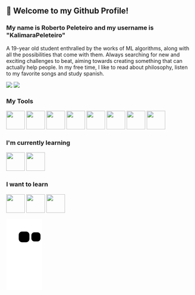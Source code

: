 ## 👋 Welcome to my Github Profile!
### My name is Roberto Peleteiro and my username is "KalimaraPeleteiro"
A 19-year old student enthralled by the works of ML algorithms, along with all the possibilities that come with them. Always searching for new and exciting challenges to beat, aiming towards creating something that can actually help people. In my free time, I like to read about philosophy, listen to my favorite songs and study spanish.

<a href = "mailto:kalimarapeleteiro@gmail.com"><img src="https://img.shields.io/badge/Gmail-D14836?style=for-the-badge&logo=gmail&logoColor=white" target="_blank"></a>
<a href="https://www.linkedin.com/in/kalimara-peleteiro/" target="_blank"><img src="https://img.shields.io/badge/-LinkedIn-%230077B5?style=for-the-badge&logo=linkedin&logoColor=white" target="_blank"></a>   

### My Tools
<img src="https://cdn.jsdelivr.net/gh/devicons/devicon/icons/python/python-plain.svg" width=50 height=50/> <img src="https://cdn.jsdelivr.net/gh/devicons/devicon/icons/jupyter/jupyter-original-wordmark.svg" width=50 height=50/> <img src="https://cdn.jsdelivr.net/gh/devicons/devicon/icons/flask/flask-original-wordmark.svg" width=50 height=50 /> <img src="https://cdn.jsdelivr.net/gh/devicons/devicon/icons/html5/html5-plain.svg" width=50 height=50/> <img src="https://cdn.jsdelivr.net/gh/devicons/devicon/icons/linux/linux-original.svg" width=50 height=50/> <img src="https://cdn.jsdelivr.net/gh/devicons/devicon/icons/vscode/vscode-original.svg" width=50 height=50/> <img src="https://cdn.jsdelivr.net/gh/devicons/devicon/icons/postgresql/postgresql-plain-wordmark.svg" width=50 height=50/> <img src="https://cdn.jsdelivr.net/gh/devicons/devicon/icons/django/django-plain.svg" width=50 height=50/> 

### I'm currently learning
<img src="https://cdn.jsdelivr.net/gh/devicons/devicon/icons/numpy/numpy-original.svg" width=50 height=50/> <img src="https://cdn.jsdelivr.net/gh/devicons/devicon/icons/anaconda/anaconda-original.svg" width=50 height=50/>




### I want to learn
<img src="https://cdn.jsdelivr.net/gh/devicons/devicon/icons/r/r-original.svg" width=50 height=50/> <img src="https://cdn.jsdelivr.net/gh/devicons/devicon/icons/c/c-plain.svg" width=50 height=50/> <img src="https://cdn.jsdelivr.net/gh/devicons/devicon/icons/julia/julia-original-wordmark.svg" width=50 height=50/>


![Snake animation](https://github.com/KalimaraPeleteiro/KalimaraPeleteiro/blob/output/github-contribution-grid-snake.svg)
